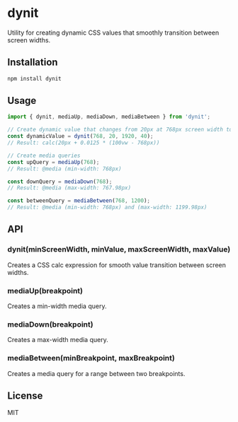 # dynit

Utility for creating dynamic CSS values that smoothly transition between screen widths.

## Installation

```bash
npm install dynit
```

## Usage

```typescript
import { dynit, mediaUp, mediaDown, mediaBetween } from 'dynit';

// Create dynamic value that changes from 20px at 768px screen width to 40px at 1920px screen width
const dynamicValue = dynit(768, 20, 1920, 40);
// Result: calc(20px + 0.0125 * (100vw - 768px))

// Create media queries
const upQuery = mediaUp(768);
// Result: @media (min-width: 768px)

const downQuery = mediaDown(768);
// Result: @media (max-width: 767.98px)

const betweenQuery = mediaBetween(768, 1200);
// Result: @media (min-width: 768px) and (max-width: 1199.98px)
```

## API

### dynit(minScreenWidth, minValue, maxScreenWidth, maxValue)

Creates a CSS calc expression for smooth value transition between screen widths.

### mediaUp(breakpoint)

Creates a min-width media query.

### mediaDown(breakpoint)

Creates a max-width media query.

### mediaBetween(minBreakpoint, maxBreakpoint)

Creates a media query for a range between two breakpoints.

## License

MIT
